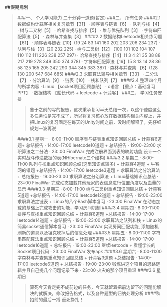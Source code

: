 ##假期规划
>###一、 个人学习能力
>二十分钟一道题(暂定)
>###二、 所有任务
>####2.1 数据结构计蒜客相关复习章节【31】
>· 顺序表与链表【6】
>· 队列与栈【4】
>· 树与二叉树【5】
>· 哈希查找与排序【5】
>· 堆与优先队列【3】
>· 字符串匹配算法【5】
>· 森林与并查集【3】
>####2.2 数据结构Leetcode相关练习题【61】
>· 顺序表与链表【10】(19  24  83  141  160  202  203  206  234  237)
>· 队列与栈【3】(20  232  225)
>· 树与二叉树【12】 (100  101  102  104  107  110  112  111  226  238  257  297)
>· 哈希查找与排序【14】(1  3  4  21  35  38  88  217  219  278  349  350  374  378)
>· 字符串匹配算法【16】(5  8  13  14  28  36  58  125  165  205  242  290  344  345  383  387)
>· 森林与并查集 【6】(128  130  200  547  684  685)
>####2.3 求职算法辅导相关章节【33】
>· 二分法 【7】
>· 分治算法【9】
>· 链表【10】
>· 栈和队列【7】
>####2.4 整理四个月的所学内容
>· Linux 【socket项目回顾总结】
>· c语言 【重点：基础复习PPT】
>· 数据结构 【船长代码 + leetcode + 计蒜客】
>###三、 学习任务安排
>>鉴于之前的写的报告，这次秉承复习半天总结一次，以这个速度这么多任务怕是完不成了，所以将复习核心放在数据结构相关内容上，并把Linux的复习固定在每天的Unity时间之前，没时间解释了，先仔细规划一波再说

>####3.1 星期一
>·  8:00-11:00 顺序表与链表重点知识回顾总结 + 计蒜客6道题+ 总结报告
>· 14:00-17:00 leetcode10道题 + 总结报告
>· 19:00-23:00 求职算法之二分法
>· 23::00 FinalWar 完成注册界面到表的映射功能 设计一个实时战斗传递数据的表(NHibernate三个结构)
>####3.2 星期二
>·  8:00-11:00 队列与栈重点知识回顾总结(这里知识点较多) + 计蒜客4道题 + 牛客网的错题 +总结报告
>· 14:00-17:00 leetcode3道题 + 求职算法之分治算法 + 总结报告
>· 19:00-23:00 求职算法之分治算法 + Linux基础知识点总结
>· 23::00 FinalWar 完成动态加载其他玩家的表信息进行位置角度以及血量的显示
>####3.3 星期三
>·  8:00-11:00 树与二叉树重点知识回顾总结 + 计蒜客5道题  +总结报告
>· 14:00-17:00 leetcode12道题 + 总结报告
>· 19:00-23:00 求职算法之链表 + Linux的八个Bash脚本复习
>· 23::00 FinalWar 在动态加载的基础上完成攻击的功能，学习房间机制
>####3.4 星期四
>·  8:00-11:00 排序与查找重点知识回顾总结 + 计蒜客8道题  +总结报告
>· 14:00-17:00 leetcode14道题 + 总结报告
>· 19:00-23:00 求职算法之队列和栈 + Linux的简易socket通信脚本复习
>· 23::00 FinalWar 实现房间匹配功能, 添加随机刷新的道具以及坦克吃掉后的信息处理
>####3.5 星期五
>·  8:00-11:00 字符串匹配算法重点知识回顾总结 + 计蒜客5道题  +总结报告
>· 14:00-17:00 leetcode16道题 + 总结报告
>· 19:00-23:00  继续leetcode +  看懂学长的Socket项目代码
>· 23::00 FinalWar 发布apk
>####3.6 星期六
>·  8:00-11:00 字森林与并查集重点知识回顾总结 + 计蒜客3道题  +总结报告
>· 14:00-17:00 leetcode6道题 + 总结报告
>· 19:00-23:00  锻炼讲这个项目的思路逻辑并且自己提几个问题记录下来
>· 23::00  火灾的那个项目重温
>####3.6 星期日
>>算死今天肯定完不成前边的任务，今天就留着把前边留下的问题能解决的就解决，修改报告格式，以及各种题型的归纳处理分析
>####秋招前的最后一搏 垂死挣扎！
